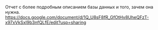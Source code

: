 Отчет с более подробным описанием базы данных и того, зачем она нужна.
https://docs.google.com/document/d/1Q_U8sF8fR_GfOtHv8UheQFzT-x97xVkSxI9b3nfQLfE/edit?usp=sharing